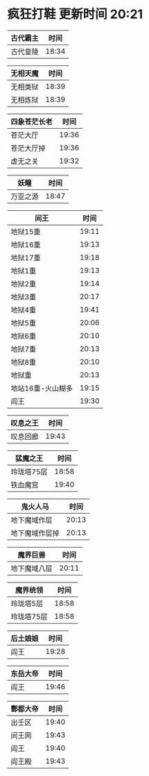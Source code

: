 # 疯狂打鞋 更新时间 20:21

| 古代霸主   | 时间    |
|--------|-------|
| 古代皇陵 | 18:34 |

| 无相天魔   | 时间    |
|--------|-------|
| 无相类狱 | 18:39 |
| 无相炼狱 | 18:39 |

| 四象苍茫长老   | 时间    |
|--------|-------|
| 苍茫大厅 | 19:36 |
| 苍茫大厅掉 | 19:36 |
| 虚无之关 | 19:32 |

| 妖瞳   | 时间    |
|--------|-------|
| 万亚之源 | 18:47 |

| 间王   | 时间    |
|--------|-------|
| 地狱15重 | 19:11 |
| 地狱16重 | 19:13 |
| 地狱17重 | 19:18 |
| 地狱1重 | 19:13 |
| 地狱2重 | 19:14 |
| 地狱3重 | 20:17 |
| 地狱4重 | 19:41 |
| 地狱5重 | 20:06 |
| 地狱6重 | 20:10 |
| 地狱7重 | 20:13 |
| 地狱8重 | 20:10 |
| 地狱重 | 20:13 |
| 地站16重-火山糊多 | 19:15 |
| 阎王 | 19:30 |

| 叹息之王   | 时间    |
|--------|-------|
| 叹息回廊 | 19:43 |

| 猛魔之王   | 时间    |
|--------|-------|
| 玲珑塔75层 | 18:58 |
| 铁血魔宫 | 19:40 |

| 鬼火人马   | 时间    |
|--------|-------|
| 地下魔域作层 | 20:13 |
| 地下魔域作层掉 | 20:13 |

| 魔界巨兽   | 时间    |
|--------|-------|
| 地下魔域八层 | 20:11 |

| 魔界统领   | 时间    |
|--------|-------|
| 玲珑塔5层 | 18:58 |
| 玲珑塔75层 | 18:58 |

| 后土娘娘   | 时间    |
|--------|-------|
| 阎王 | 19:28 |

| 东岳大帝   | 时间    |
|--------|-------|
| 阎王 | 19:46 |

| 酆都大帝   | 时间    |
|--------|-------|
| 出壬区 | 19:40 |
| 间王网 | 19:43 |
| 阎王 | 19:40 |
| 阎王殿 | 19:43 |